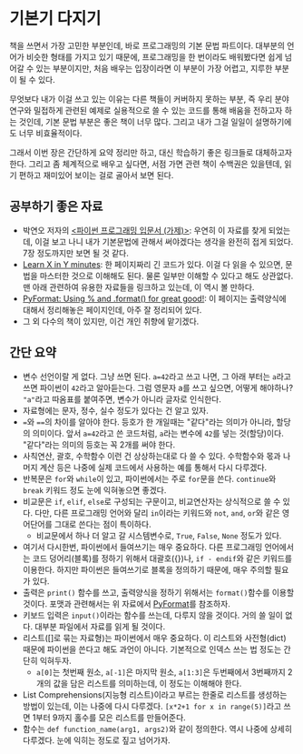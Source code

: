 # 기본기 다지기

책을 쓰면서 가장 고민한 부분인데, 바로 프로그래밍의 기본 문법 파트이다. 대부분의 언어가 비슷한 형태를 가지고 있기 때문에, 프로그래밍을 한 번이라도 배워봤다면 쉽게 넘어갈 수 있는 부분이지만, 처음 배우는 입장이라면 이 부분이 가장 어렵고, 지루한 부분이 될 수 있다.

무엇보다 내가 이걸 쓰고 있는 이유는 다른 책들이 커버하지 못하는 부분, 즉 우리 분야 연구와 밀접하게 관련된 예제로 실용적으로 쓸 수 있는 코드를 통해 배움을 전하고자 하는 것인데, 기본 문법 부분은 좋은 책이 너무 많다. 그리고 내가 그걸 일일이 설명하기에도 너무 비효율적이다.

그래서 이번 장은 간단하게 요약 정리만 하고, 대신 학습하기 좋은 링크들로 대체하고자 한다. 그리고 좀 체계적으로 배우고 싶다면, 서점 가면 관련 책이 수백권은 있을텐데, 읽기 편하고 재미있어 보이는 걸로 골아서 보면 된다.

## 공부하기 좋은 자료

* 박연오 저자의 [<파이썬 프로그래밍 입문서 (가제)>](https://python.bakyeono.net/index.html): 우연히 이 자료를 찾게 되었는데, 이걸 보고 나니 내가 기본문법에 관해서 써야겠다는 생각을 완전히 접게 되었다. 7장 정도까지만 보면 될 것 같다.
* [Learn X in Y minutes](https://learnxinyminutes.com/docs/python/): 한 페이지짜리 긴 코드가 있다. 이걸 다 읽을 수 있으면, 문법을 마스터한 것으로 이해해도 된다. 물론 일부만 이해할 수 있다고 해도 상관없다. 맨 아래 관련하여 유용한 자료들을 링크하고 있는데, 이 역시 볼 만하다.
* [PyFormat: Using % and .format() for great good!](https://pyformat.info/): 이 페이지는 출력양식에 대해서 정리해놓은 페이지인데, 아주 잘 정리되어 있다.
* 그 외 다수의 책이 있지만, 이건 개인 취향에 맡기겠다.

## 간단 요약

* 변수 선언이랄 게 없다. 그냥 쓰면 된다. `a=42`라고 쓰고 나면, 그 아래 부터는 `a`라고 쓰면 파이썬이 `42`라고 알아듣는다. 그럼 영문자 a를 쓰고 싶으면, 어떻게 해야하나? `"a"`라고 따옴표를 붙여주면, 변수가 아니라 글자로 인식한다.
* 자료형에는 문자, 정수, 실수 정도가 있다는 건 알고 있자.
* `=`와 `==`의 차이를 알아야 한다. 등호가 한 개일때는 "같다"라는 의미가 아니라, 할당의 의미이다. 앞서 `a=42`라고 쓴 코드처럼, `a`라는 변수에 `42`를 넣는 것(할당)이다. "같다"라는 의미의 등호는 꼭 2개를 써야 한다.
* 사칙연산, 괄호, 수학함수 이런 건 상상하는대로 다 쓸 수 있다. 수학함수와 몫과 나머지 계산 등은 나중에 실제 코드에서 사용하는 예를 통해서 다시 다루겠다.
* 반복문은 `for`와 `while`이 있고, 파이썬에서는 주로 `for`문을 쓴다. `continue`와 `break` 키워드 정도 눈에 익혀놓으면 좋겠다.
* 비교문은 `if`, `elif`, `else`로 구성되는 구문이고, 비교연산자는 상식적으로 쓸 수 있다. 다만, 다른 프로그래밍 언어와 달리 `in`이라는 키워드와 `not`, `and`, `or`와 같은 영어단어를 그대로 쓴다는 점이 특이하다.
  * 비교문에서 하나 더 알고 갈 시스템변수로, `True`, `False`, `None` 정도가 있다.
* 여기서 다시한번, 파이썬에서 들여쓰기는 매우 중요하다. 다른 프로그래밍 언어에서는 코드 덩어리(블록)를 정하기 위해서 대괄호({})나, `if - endif`와 같은 키워드를 이용한다. 하지만 파이썬은 들여쓰기로 블록을 정의하기 때문에, 매우 주의할 필요가 있다.
* 출력은 `print()` 함수를 쓰고, 출력양식을 정하기 위해서는 `format()`함수를 이용할 것이다. 포맷과 관련해서는 위 자료에서 [PyFormat](https://pyformat.info/)를 참조하자.
* 키보드 입력은 `input()`이라는 함수를 쓰는데, 다루지 않을 것이다. 거의 쓸 일이 없다. 대부분 파일에서 자료를 읽게 될 것이다.
* 리스트([]로 묶는 자료형)는 파이썬에서 매우 중요하다. 이 리스트와 사전형(dict) 때문에 파이썬을 쓴다고 해도 과언이 아니다. 기본적으로 인덱스 쓰는 법 정도는 간단히 익혀두자.
  * `a[0]`는 첫번째 원소, `a[-1]`은 마지막 원소, `a[1:3]`은 두번째에서 3번째까지 2개의 값을 담은 리스트를 의미하는데, 이 정도는 이해해야 한다.
* List Comprehensions(지능형 리스트)이라고 부르는 한줄로 리스트를 생성하는 방법이 있는데, 이는 나중에 다시 다루겠다. `[x*2+1 for x in range(5)]`라고 쓰면 1부터 9까지 홀수를 모은 리스트를 만들어준다.
* 함수는 `def function_name(arg1, args2)`와 같이 정의한다. 역시 나중에 상세히 다루겠다. 눈에 익히는 정도로 짚고 넘어가자.